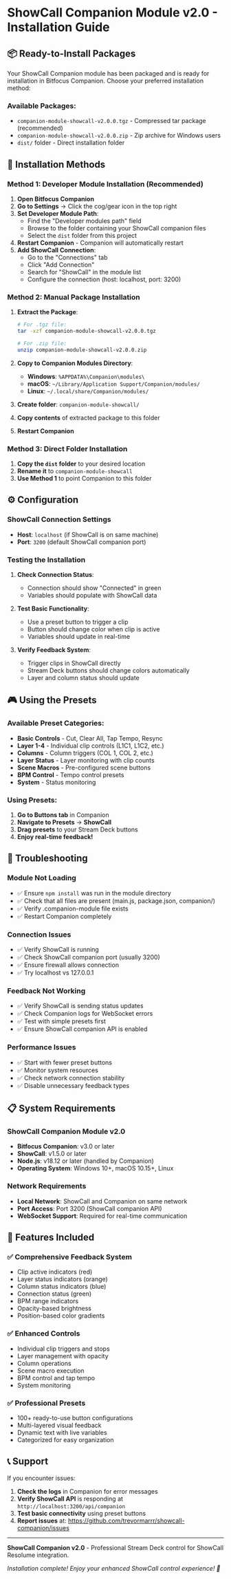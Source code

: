 # ShowCall Companion Module v2.0 - Installation Guide

## 📦 **Ready-to-Install Packages**

Your ShowCall Companion module has been packaged and is ready for installation in Bitfocus Companion. Choose your preferred installation method:

### **Available Packages:**
- `companion-module-showcall-v2.0.0.tgz` - Compressed tar package (recommended)
- `companion-module-showcall-v2.0.0.zip` - Zip archive for Windows users
- `dist/` folder - Direct installation folder

## 🚀 **Installation Methods**

### **Method 1: Developer Module Installation (Recommended)**

1. **Open Bitfocus Companion**
2. **Go to Settings** → Click the cog/gear icon in the top right
3. **Set Developer Module Path**:
   - Find the "Developer modules path" field
   - Browse to the folder containing your ShowCall companion files
   - Select the `dist` folder from this project
4. **Restart Companion** - Companion will automatically restart
5. **Add ShowCall Connection**:
   - Go to the "Connections" tab
   - Click "Add Connection"
   - Search for "ShowCall" in the module list
   - Configure the connection (host: localhost, port: 3200)

### **Method 2: Manual Package Installation**

1. **Extract the Package**:
   ```bash
   # For .tgz file:
   tar -xzf companion-module-showcall-v2.0.0.tgz
   
   # For .zip file:
   unzip companion-module-showcall-v2.0.0.zip
   ```

2. **Copy to Companion Modules Directory**:
   - **Windows**: `%APPDATA%\Companion\modules\`
   - **macOS**: `~/Library/Application Support/Companion/modules/`
   - **Linux**: `~/.local/share/Companion/modules/`

3. **Create folder**: `companion-module-showcall/`
4. **Copy contents** of extracted package to this folder
5. **Restart Companion**

### **Method 3: Direct Folder Installation**

1. **Copy the `dist` folder** to your desired location
2. **Rename it** to `companion-module-showcall`
3. **Use Method 1** to point Companion to this folder

## ⚙️ **Configuration**

### **ShowCall Connection Settings**
- **Host**: `localhost` (if ShowCall is on same machine)
- **Port**: `3200` (default ShowCall companion port)

### **Testing the Installation**

1. **Check Connection Status**:
   - Connection should show "Connected" in green
   - Variables should populate with ShowCall data

2. **Test Basic Functionality**:
   - Use a preset button to trigger a clip
   - Button should change color when clip is active
   - Variables should update in real-time

3. **Verify Feedback System**:
   - Trigger clips in ShowCall directly
   - Stream Deck buttons should change colors automatically
   - Layer and column status should update

## 🎮 **Using the Presets**

### **Available Preset Categories**:
- **Basic Controls** - Cut, Clear All, Tap Tempo, Resync
- **Layer 1-4** - Individual clip controls (L1C1, L1C2, etc.)
- **Columns** - Column triggers (COL 1, COL 2, etc.)
- **Layer Status** - Layer monitoring with clip counts
- **Scene Macros** - Pre-configured scene buttons
- **BPM Control** - Tempo control presets
- **System** - Status monitoring

### **Using Presets**:
1. **Go to Buttons tab** in Companion
2. **Navigate to Presets** → **ShowCall**
3. **Drag presets** to your Stream Deck buttons
4. **Enjoy real-time feedback!**

## 🔧 **Troubleshooting**

### **Module Not Loading**
- ✅ Ensure `npm install` was run in the module directory
- ✅ Check that all files are present (main.js, package.json, companion/)
- ✅ Verify .companion-module file exists
- ✅ Restart Companion completely

### **Connection Issues**
- ✅ Verify ShowCall is running
- ✅ Check ShowCall companion port (usually 3200)
- ✅ Ensure firewall allows connection
- ✅ Try localhost vs 127.0.0.1

### **Feedback Not Working**
- ✅ Verify ShowCall is sending status updates
- ✅ Check Companion logs for WebSocket errors
- ✅ Test with simple presets first
- ✅ Ensure ShowCall companion API is enabled

### **Performance Issues**
- ✅ Start with fewer preset buttons
- ✅ Monitor system resources
- ✅ Check network connection stability
- ✅ Disable unnecessary feedback types

## 📋 **System Requirements**

### **ShowCall Companion Module v2.0**
- **Bitfocus Companion**: v3.0 or later
- **ShowCall**: v1.5.0 or later
- **Node.js**: v18.12 or later (handled by Companion)
- **Operating System**: Windows 10+, macOS 10.15+, Linux

### **Network Requirements**
- **Local Network**: ShowCall and Companion on same network
- **Port Access**: Port 3200 (ShowCall companion API)
- **WebSocket Support**: Required for real-time communication

## 🎯 **Features Included**

### **✅ Comprehensive Feedback System**
- Clip active indicators (red)
- Layer status indicators (orange)
- Column status indicators (blue)
- Connection status (green)
- BPM range indicators
- Opacity-based brightness
- Position-based color gradients

### **✅ Enhanced Controls**
- Individual clip triggers and stops
- Layer management with opacity
- Column operations
- Scene macro execution
- BPM control and tap tempo
- System monitoring

### **✅ Professional Presets**
- 100+ ready-to-use button configurations
- Multi-layered visual feedback
- Dynamic text with live variables
- Categorized for easy organization

## 📞 **Support**

If you encounter issues:

1. **Check the logs** in Companion for error messages
2. **Verify ShowCall API** is responding at `http://localhost:3200/api/companion`
3. **Test basic connectivity** using preset buttons
4. **Report issues** at: https://github.com/trevormarrr/showcall-companion/issues

---

**ShowCall Companion v2.0** - Professional Stream Deck control for ShowCall Resolume integration.

*Installation complete! Enjoy your enhanced ShowCall control experience! 🎉*